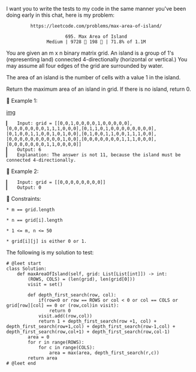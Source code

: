 I want you to write the tests to my code in the same manner you've been doing early in this chat, here is my problem:

             https://leetcode.com/problems/max-area-of-island/
                                      
                          695. Max Area of Island
                   Medium | 9728  198  | 71.8% of 1.1M



You are given an m x n binary matrix grid. An island is a group of 1's (representing land) connected 4-directionally (horizontal or vertical.) You may assume all four edges of the grid are surrounded by water.

The area of an island is the number of cells with a value 1 in the island.

Return the maximum area of an island in grid. If there is no island, return 0.



󰛨 Example 1:

[img](https://assets.leetcode.com/uploads/2021/05/01/maxarea1-grid.jpg)

	▎	Input: grid = [[0,0,1,0,0,0,0,1,0,0,0,0,0],[0,0,0,0,0,0,0,1,1,1,0,0,0],[0,1,1,0,1,0,0,0,0,0,0,0,0],[0,1,0,0,1,1,0,0,1,0,1,0,0],[0,1,0,0,1,1,0,0,1,1,1,0,0],[0,0,0,0,0,0,0,0,0,0,1,0,0],[0,0,0,0,0,0,0,1,1,1,0,0,0],[0,0,0,0,0,0,0,1,1,0,0,0,0]]
	▎	Output: 6
	▎	Explanation: The answer is not 11, because the island must be connected 4-directionally.

󰛨 Example 2:

	▎	Input: grid = [[0,0,0,0,0,0,0,0]]
	▎	Output: 0



 Constraints:

	* m == grid.length
	
	* n == grid[i].length
	
	* 1 <= m, n <= 50
	
	* grid[i][j] is either 0 or 1.




The following is my solution to test:

```
# @leet start
class Solution:
    def maxAreaOfIsland(self, grid: List[List[int]]) -> int:
        (ROWS, COLS) = (len(grid), len(grid[0]))
        visit = set()

        def depth_first_search(row, col):
            if(row<0 or row == ROWS or col < 0 or col == COLS or grid[row][col] == 0 or (row,col)in visit):
                return 0
            visit.add((row,col))
            return 1 + depth_first_search(row +1, col) + depth_first_search(row+1,col) + depth_first_search(row-1,col) + depth_first_search(row,col+1) + depth_first_search(row,col-1)
        area = 0
        for r in range(ROWS):
            for c in range(COLS):
                area = max(area, depth_first_search(r,c))
        return area
# @leet end
```

